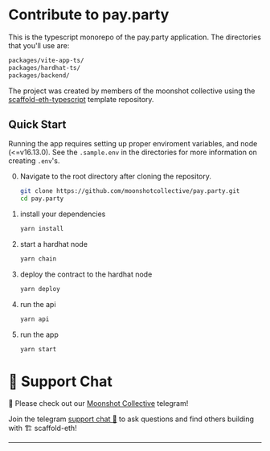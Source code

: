 # Contribute to pay.party

This is the typescript monorepo of the pay.party application. The directories that you'll use are:

```bash
packages/vite-app-ts/
packages/hardhat-ts/
packages/backend/
```

The project was created by members of the moonshot collective using the [scaffold-eth-typescript]() template repository.

## Quick Start

Running the app requires setting up proper enviroment variables, and node (<=v16.13.0). See the `.sample.env` in the directories for more information on creating `.env`'s.

0. Navigate to the root directory after cloning the repository.

   ```bash
   git clone https://github.com/moonshotcollective/pay.party.git
   cd pay.party
   ```

1. install your dependencies

   ```bash
   yarn install
   ```

2. start a hardhat node

   ```bash
   yarn chain
   ```

3. deploy the contract to the hardhat node

   ```bash
   yarn deploy
   ```

4. run the api

   ```bash
   yarn api
   ```

5. run the app

   ```bash
   yarn start
   ```

# 💬 Support Chat

🙏 Please check out our [Moonshot Collective](https://t.me/joinchat/BHPBtqODJGo0NDdh) telegram!

Join the telegram [support chat 💬](https://t.me/joinchat/KByvmRe5wkR-8F_zz6AjpA) to ask questions and find others building with 🏗 scaffold-eth!

---
